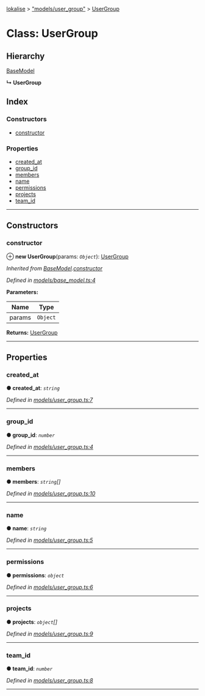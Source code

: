 [lokalise](../README.md) > ["models/user_group"](../modules/_models_user_group_.md) > [UserGroup](../classes/_models_user_group_.usergroup.md)

# Class: UserGroup

## Hierarchy

 [BaseModel](_models_base_model_.basemodel.md)

**↳ UserGroup**

## Index

### Constructors

* [constructor](_models_user_group_.usergroup.md#constructor)

### Properties

* [created_at](_models_user_group_.usergroup.md#created_at)
* [group_id](_models_user_group_.usergroup.md#group_id)
* [members](_models_user_group_.usergroup.md#members)
* [name](_models_user_group_.usergroup.md#name)
* [permissions](_models_user_group_.usergroup.md#permissions)
* [projects](_models_user_group_.usergroup.md#projects)
* [team_id](_models_user_group_.usergroup.md#team_id)

---

## Constructors

<a id="constructor"></a>

###  constructor

⊕ **new UserGroup**(params: *`Object`*): [UserGroup](_models_user_group_.usergroup.md)

*Inherited from [BaseModel](_models_base_model_.basemodel.md).[constructor](_models_base_model_.basemodel.md#constructor)*

*Defined in [models/base_model.ts:4](https://github.com/lokalise/node-lokalise-api/blob/13b70eb/src/models/base_model.ts#L4)*

**Parameters:**

| Name | Type |
| ------ | ------ |
| params | `Object` |

**Returns:** [UserGroup](_models_user_group_.usergroup.md)

___

## Properties

<a id="created_at"></a>

###  created_at

**● created_at**: *`string`*

*Defined in [models/user_group.ts:7](https://github.com/lokalise/node-lokalise-api/blob/13b70eb/src/models/user_group.ts#L7)*

___
<a id="group_id"></a>

###  group_id

**● group_id**: *`number`*

*Defined in [models/user_group.ts:4](https://github.com/lokalise/node-lokalise-api/blob/13b70eb/src/models/user_group.ts#L4)*

___
<a id="members"></a>

###  members

**● members**: *`string`[]*

*Defined in [models/user_group.ts:10](https://github.com/lokalise/node-lokalise-api/blob/13b70eb/src/models/user_group.ts#L10)*

___
<a id="name"></a>

###  name

**● name**: *`string`*

*Defined in [models/user_group.ts:5](https://github.com/lokalise/node-lokalise-api/blob/13b70eb/src/models/user_group.ts#L5)*

___
<a id="permissions"></a>

###  permissions

**● permissions**: *`object`*

*Defined in [models/user_group.ts:6](https://github.com/lokalise/node-lokalise-api/blob/13b70eb/src/models/user_group.ts#L6)*

___
<a id="projects"></a>

###  projects

**● projects**: *`object`[]*

*Defined in [models/user_group.ts:9](https://github.com/lokalise/node-lokalise-api/blob/13b70eb/src/models/user_group.ts#L9)*

___
<a id="team_id"></a>

###  team_id

**● team_id**: *`number`*

*Defined in [models/user_group.ts:8](https://github.com/lokalise/node-lokalise-api/blob/13b70eb/src/models/user_group.ts#L8)*

___

